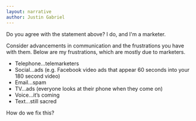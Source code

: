 ```yaml
---
layout: narrative
author: Justin Gabriel
---
```

Do you agree with the statement above? I do, and I'm a marketer.

Consider advancements in communication and the frustrations you have with them. Below are my frustrations, which are mostly due to marketers.

* Telephone...telemarketers
* Social...ads (e.g. Facebook video ads that appear 60 seconds into your 180 second video)
* Email...spam
* TV...ads (everyone looks at their phone when they come on)
* Voice...it’s coming
* Text...still sacred

How do we fix this?

